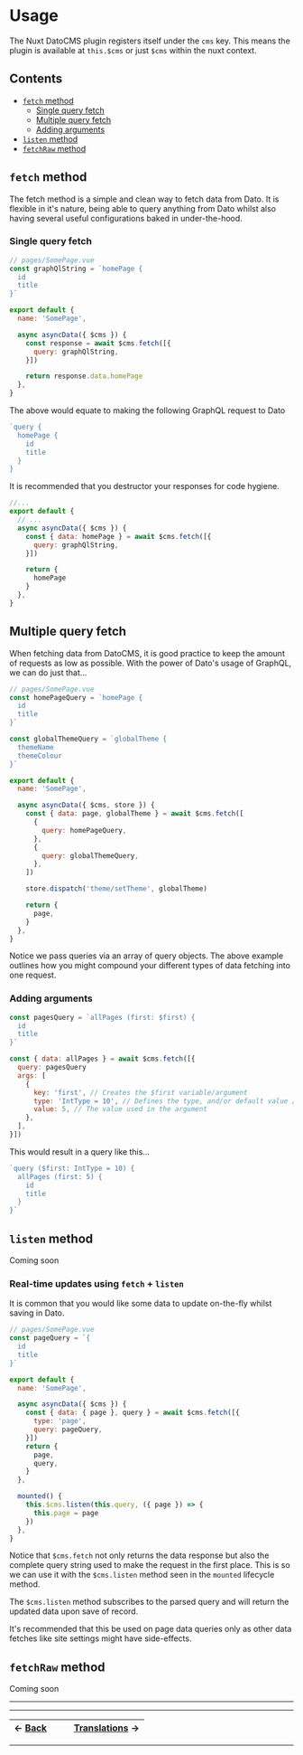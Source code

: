 # Usage

The Nuxt DatoCMS plugin registers itself under the `cms` key. This means the plugin is available at `this.$cms` or just
`$cms` within the nuxt context.

## Contents
- [`fetch` method](#fetch-method)
  - [Single query fetch](#single-query-fetch)
  - [Multiple query fetch](#multiple-query-fetch)
  - [Adding arguments](#adding-arguments)
- [`listen` method](#listen-method)
- [`fetchRaw` method](#listen-method)

## `fetch` method
The fetch method is a simple and clean way to fetch data from Dato. It is flexible in it's nature,
being able to query anything from Dato whilst also having several useful configurations baked in
under-the-hood.

### Single query fetch
```javascript
// pages/SomePage.vue
const graphQlString = `homePage {
  id
  title
}`

export default {
  name: 'SomePage',

  async asyncData({ $cms }) {
    const response = await $cms.fetch([{
      query: graphQlString,
    }])

    return response.data.homePage
  },
}
```

The above would equate to making the following GraphQL request to Dato

```javascript
`query {
  homePage {
    id
    title
  }
}
```

It is recommended that you destructor your responses for code hygiene.

```javascript
//...
export default {
  // ...
  async asyncData({ $cms }) {
    const { data: homePage } = await $cms.fetch([{
      query: graphQlString,
    }])

    return {
      homePage
    }
  },
}
```

## Multiple query fetch

When fetching data from DatoCMS, it is good practice to keep the amount of requests as low as possible.
With the power of Dato's usage of GraphQL, we can do just that...

```javascript
// pages/SomePage.vue
const homePageQuery = `homePage {
  id
  title
}`

const globalThemeQuery = `globalTheme {
  themeName
  themeColour
}`

export default {
  name: 'SomePage',

  async asyncData({ $cms, store }) {
    const { data: page, globalTheme } = await $cms.fetch([
      {
        query: homePageQuery,
      },
      {
        query: globalThemeQuery,
      },
    ])

    store.dispatch('theme/setTheme', globalTheme)

    return {
      page,
    }
  },
}
```

Notice we pass queries via an array of query objects. The above example outlines how you might compound your different
types of data fetching into one request.

### Adding arguments

```javascript
const pagesQuery = `allPages (first: $first) {
  id
  title
}`

const { data: allPages } = await $cms.fetch([{
  query: pagesQuery
  args: [
    {
      key: 'first', // Creates the $first variable/argument
      type: 'IntType = 10', // Defines the type, and/or default value / required bang e.g IntType!
      value: 5, // The value used in the argument
    },
  ],
}])
```

This would result in a query like this...
```javascript
`query ($first: IntType = 10) {
  allPages (first: 5) {
    id
    title
  }
}`
```

## `listen` method
Coming soon

### Real-time updates using `fetch` + `listen`

It is common that you would like some data to update on-the-fly whilst saving in Dato.

```javascript
// pages/SomePage.vue
const pageQuery = `{
  id
  title
}`

export default {
  name: 'SomePage',

  async asyncData({ $cms }) {
    const { data: { page }, query } = await $cms.fetch([{
      type: 'page',
      query: pageQuery,
    }])
    return {
      page,
      query,
    }
  },

  mounted() {
    this.$cms.listen(this.query, ({ page }) => {
      this.page = page
    })
  },
}
```

Notice that `$cms.fetch` not only returns the data response but also the complete
query string used to make the request in the first place. This is so we can use
it with the `$cms.listen` method seen in the `mounted` lifecycle method.

The `$cms.listen` method subscribes to the parsed query and will return the updated
data upon save of record.

It's recommended that this be used on page data queries only as other data fetches
like site settings might have side-effects.

## `fetchRaw` method
Coming soon

---
---

| <- [Back](index.md) |  |  | [Translations](translations.md) -> |
| :--- | --- | --- | ---: |

---

